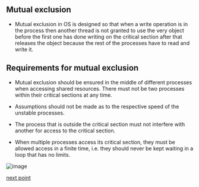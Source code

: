 ## Mutual exclusion
- Mutual exclusion in OS is designed so that when a write operation is in the process then another thread is not granted to use the very object before the first one has done writing on the critical section after that releases the object because the rest of the processes have to read and write it.

## Requirements for mutual exclusion

  - Mutual exclusion should be ensured in the middle of different processes when accessing shared resources. There must not be two processes within their critical sections at any time.

  - Assumptions should not be made as to the respective speed of the unstable processes.
  
  - The process that is outside the critical section must not interfere with another for access to the critical section.

  - When multiple processes access its critical section, they must be allowed access in a finite time, i.e. they should never be kept waiting in a loop that has no limits.

![image](https://user-images.githubusercontent.com/93985255/206478083-965d5866-9a46-45aa-9884-059b2e89f235.png)


[next point](https://github.com/prashantjagtap2909/OS/blob/main/Topics/Synchronization%20and%20Concurrency%20control/04%20-%20Reader%20writer%20problem)
